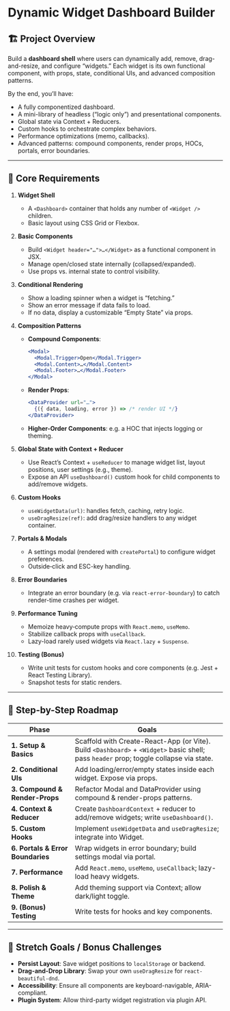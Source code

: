 # Dynamic Widget Dashboard Builder

## 🏗️ Project Overview

Build a **dashboard shell** where users can dynamically add, remove, drag-and-resize, and configure “widgets.” Each widget is its own functional component, with props, state, conditional UIs, and advanced composition patterns.

By the end, you’ll have:

- A fully componentized dashboard.
- A mini-library of headless (“logic only”) and presentational components.
- Global state via Context + Reducers.
- Custom hooks to orchestrate complex behaviors.
- Performance optimizations (memo, callbacks).
- Advanced patterns: compound components, render props, HOCs, portals, error boundaries.

---

## 🚩 Core Requirements

1. **Widget Shell**

   - A `<Dashboard>` container that holds any number of `<Widget />` children.
   - Basic layout using CSS Grid or Flexbox.

2. **Basic Components**

   - Build `<Widget header="…">…</Widget>` as a functional component in JSX.
   - Manage open/closed state internally (collapsed/expanded).
   - Use props vs. internal state to control visibility.

3. **Conditional Rendering**

   - Show a loading spinner when a widget is “fetching.”
   - Show an error message if data fails to load.
   - If no data, display a customizable “Empty State” via props.

4. **Composition Patterns**

   - **Compound Components**:
     ```jsx
     <Modal>
       <Modal.Trigger>Open</Modal.Trigger>
       <Modal.Content>…</Modal.Content>
       <Modal.Footer>…</Modal.Footer>
     </Modal>
     ```
   - **Render Props**:
     ```jsx
     <DataProvider url="…">
       {({ data, loading, error }) => /* render UI */}
     </DataProvider>
     ```
   - **Higher-Order Components**: e.g. a HOC that injects logging or theming.

5. **Global State with Context + Reducer**

   - Use React’s Context + `useReducer` to manage widget list, layout positions, user settings (e.g., theme).
   - Expose an API `useDashboard()` custom hook for child components to add/remove widgets.

6. **Custom Hooks**

   - `useWidgetData(url)`: handles fetch, caching, retry logic.
   - `useDragResize(ref)`: add drag/resize handlers to any widget container.

7. **Portals & Modals**

   - A settings modal (rendered with `createPortal`) to configure widget preferences.
   - Outside‐click and ESC-key handling.

8. **Error Boundaries**

   - Integrate an error boundary (e.g. via `react-error-boundary`) to catch render-time crashes per widget.

9. **Performance Tuning**

   - Memoize heavy‐compute props with `React.memo`, `useMemo`.
   - Stabilize callback props with `useCallback`.
   - Lazy-load rarely used widgets via `React.lazy` + `Suspense`.

10. **Testing (Bonus)**

    - Write unit tests for custom hooks and core components (e.g. Jest + React Testing Library).
    - Snapshot tests for static renders.

---

## 🔨 Step-by-Step Roadmap

| Phase                             | Goals                                                                                                                                  |
| --------------------------------- | -------------------------------------------------------------------------------------------------------------------------------------- |
| **1. Setup & Basics**             | Scaffold with Create-React-App (or Vite). Build `<Dashboard>` + `<Widget>` basic shell; pass `header` prop; toggle collapse via state. |
| **2. Conditional UIs**            | Add loading/error/empty states inside each widget. Expose via props.                                                                   |
| **3. Compound & Render-Props**    | Refactor Modal and DataProvider using compound & render-props patterns.                                                                |
| **4. Context & Reducer**          | Create `DashboardContext` + reducer to add/remove widgets; write `useDashboard()`.                                                     |
| **5. Custom Hooks**               | Implement `useWidgetData` and `useDragResize`; integrate into Widget.                                                                  |
| **6. Portals & Error Boundaries** | Wrap widgets in error boundary; build settings modal via portal.                                                                       |
| **7. Performance**                | Add `React.memo`, `useMemo`, `useCallback`; lazy-load heavy widgets.                                                                   |
| **8. Polish & Theme**             | Add theming support via Context; allow dark/light toggle.                                                                              |
| **9. (Bonus) Testing**            | Write tests for hooks and key components.                                                                                              |

---

## 🎯 Stretch Goals / Bonus Challenges

- **Persist Layout**: Save widget positions to `localStorage` or backend.
- **Drag-and-Drop Library**: Swap your own `useDragResize` for `react-beautiful-dnd`.
- **Accessibility**: Ensure all components are keyboard-navigable, ARIA-compliant.
- **Plugin System**: Allow third-party widget registration via plugin API.

